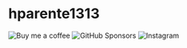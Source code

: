 # hparente1313

![Buy me a coffee](https://img.shields.io/badge/Buy_me_a_coffee-hparente1313-FFDD00?style=for-the-badge&logo=buymeacoffee&labelColor=black&link=buymeacoffee.com%2Fhparente1313)
![GitHub Sponsors](https://img.shields.io/badge/GitHub_Sponsors-hparente1313-EA4AAA?style=for-the-badge&logo=githubsponsors&labelColor=black&link=https%3A%2F%2Fgithub.com%2Fsponsors%2Fhparente1313)
![Instagram](https://img.shields.io/badge/Instagram-hparente1313-FF0069?style=for-the-badge&logo=instagram&logoColor=FF0069&labelColor=black&link=https%3A%2F%2Fwww.instagram.com%2Fhparente1313)
